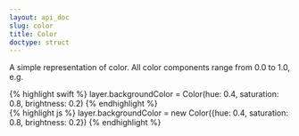 ```yaml
---
layout: api_doc
slug: color
title: Color
doctype: struct
---
```


A simple representation of color. All color components range from 0.0 to 1.0, e.g.

<div class="swift-only">
{% highlight swift %}
layer.backgroundColor = Color(hue: 0.4, saturation: 0.8, brightness: 0.2)
{% endhighlight %}
</div>

<div class="js-only">
{% highlight js %}
layer.backgroundColor = new Color({hue: 0.4, saturation: 0.8, brightness: 0.2})
{% endhighlight %}
</div>